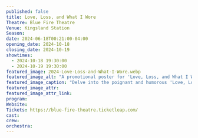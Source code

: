 ```yaml
---
published: false
title: Love, Loss, and What I Wore
Theatre: Blue Fire Theatre
Venue: Kingsland Station
Season: 
date: 2024-06-18T00:21:00-04:00
opening_date: 2024-10-18
closing_date: 2024-10-19
showtimes:
  - 2024-10-18 19:30:00
  - 2024-10-19 19:30:00
featured_image: 2024-Love-Loss-and-What-I-Wore.webp
featured_image_alt: "A promotional poster for 'Love, Loss, and What I Wore' featuring a pink dress and Breast Cancer Awareness ribbon."
featured_image_caption: "Delve into the poignant and humorous 'Love, Loss, and What I Wore,' a collection of stories that weave together women's lives through their wardrobes. Presented in support of the Pinky Promise Foundation."
featured_image_attr: 
featured_image_attr_link: 
program:
Website: 
Tickets: https://blue-fire-theatre.ticketleap.com/
cast:
crew:
orchestra:
---
```

